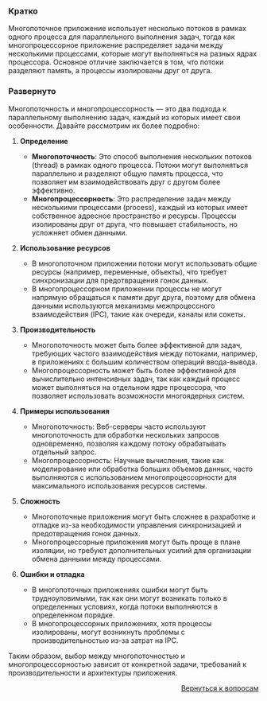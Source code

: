 ### Кратко

Многопоточное приложение использует несколько потоков в рамках одного процесса для параллельного выполнения задач, тогда
как многопроцессорное приложение распределяет задачи между несколькими процессами, которые могут выполняться на разных
ядрах процессора. Основное отличие заключается в том, что потоки разделяют память, а процессы изолированы друг от друга.

### Развернуто

Многопоточность и многопроцессорность — это два подхода к параллельному выполнению задач, каждый из которых имеет свои
особенности. Давайте рассмотрим их более подробно:

1. **Определение**
    - **Многопоточность**: Это способ выполнения нескольких потоков (thread) в рамках одного процесса. Потоки могут
      выполняться параллельно и разделяют общую память процесса, что позволяет им взаимодействовать друг с другом более
      эффективно.
    - **Многопроцессорность**: Это распределение задач между несколькими процессами (process), каждый из которых имеет
      собственное адресное пространство и ресурсы. Процессы изолированы друг от друга, что повышает стабильность,
      но усложняет обмен данными.

2. **Использование ресурсов**
    - В многопоточном приложении потоки могут использовать общие ресурсы (например, переменные, объекты), что требует
      синхронизации для предотвращения гонок данных.
    - В многопроцессорном приложении процессы не могут напрямую обращаться к памяти друг друга, поэтому для обмена
      данными используются механизмы межпроцессного взаимодействия (IPC), такие как очереди, каналы или сокеты.

3. **Производительность**
    - Многопоточность может быть более эффективной для задач, требующих частого взаимодействия между потоками, например,
      в приложениях с большим количеством операций ввода-вывода.
    - Многопроцессорность может быть более эффективной для вычислительно интенсивных задач, так как каждый процесс может
      выполняться на отдельном ядре процессора, что позволяет использовать возможности многоядерных систем.

4. **Примеры использования**
    - Многопоточность: Веб-серверы часто используют многопоточность для обработки нескольких запросов одновременно,
      позволяя каждому потоку обрабатывать отдельный запрос.
    - Многопроцессорность: Научные вычисления, такие как моделирование или обработка больших объемов данных, часто
      выполняются с использованием многопроцессорности для максимального использования ресурсов системы.

5. **Сложность**
    - Многопоточные приложения могут быть сложнее в разработке и отладке из-за необходимости управления синхронизацией и
      предотвращения гонок данных.
    - Многопроцессорные приложения могут быть проще в плане изоляции, но требуют дополнительных усилий для организации
      обмена данными между процессами.

6. **Ошибки и отладка**
    - В многопоточных приложениях ошибки могут быть трудноуловимыми, так как они могут возникать только в определенных
      условиях, когда потоки выполняются в определенном порядке.
    - В многопроцессорных приложениях, хотя процессы изолированы, могут возникнуть проблемы с производительностью из-за
      затрат на IPC.

Таким образом, выбор между многопоточностью и многопроцессорностью зависит от конкретной задачи, требований к
производительности и архитектуры приложения.

<div align="right">

[Вернуться к вопросам](../Вопросы.md)

</div>
